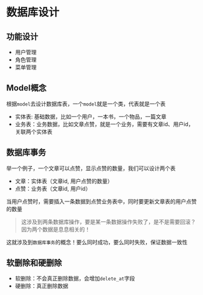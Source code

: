 # 数据库设计

## 功能设计
- 用户管理
- 角色管理
- 菜单管理


## Model概念
根据`model`去设计数据库表，一个`model`就是一个类，代表就是一个表

- 实体表: 基础数据，比如一个用户，一本书，一个物品，一篇文章
- 业务表：业务数据，比如文章点赞，就是一个业务，需要有文章id、用户id，关联两个实体表


## 数据库事务

举一个例子，一个文章可以点赞，显示点赞的数量，我们可以设计两个表
- 文章：实体表（文章id, 用户点赞的数量）
- 点赞：业务表（文章id, 用户id）

当用户点赞时，需要插入一条数据到点赞业务表中，同时要更新文章表的用户点赞的数量

> 这涉及到两条数据库操作，要是某一条数据操作失败了，是不是需要回滚？因为两个数据是息息相关的！

这就涉及到`数据库事务`的概念！要么同时成功，要么同时失败，保证数据一致性



## 软删除和硬删除

- 软删除：不会真正删除数据，会增加`delete_at`字段
- 硬删除：真正删除数据